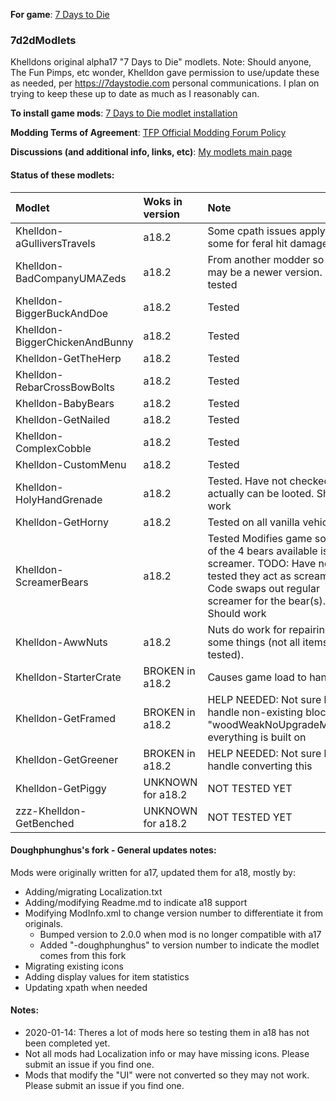 **For game**: [7 Days to Die](https://7daystodie.com)

### 7d2dModlets
Khelldons original alpha17 "7 Days to Die" modlets.
Note: Should anyone, The Fun Pimps, etc wonder, Khelldon gave permission to use/update these as needed, per https://7daystodie.com personal communications. I plan on trying to keep these up to date as much as I reasonably can. 

**To install game mods**: [7 Days to Die modlet installation](https://gist.github.com/doughphunghus/a1907c5f63b5fe79bd823965328f25bf)

**Modding Terms of Agreement**: [TFP Official Modding Forum Policy ](https://7daystodie.com/forums/showthread.php?59817-TFP-Official-Modding-Forum-Policy)

**Discussions (and additional info, links, etc)**: [My modlets main page](https://7daystodie.com/forums/showthread.php?144915-Doughs-modlets)

#### Status of these modlets:

Modlet | Woks in version  | Note
| :------------ | :------------- | :------------- |
| Khelldon-aGulliversTravels | a18.2 | Some cpath issues applying for some for feral hit damage |
| Khelldon-BadCompanyUMAZeds| a18.2 | From another modder so there may be a newer version. Lightly tested |
| Khelldon-BiggerBuckAndDoe| a18.2 | Tested |
| Khelldon-BiggerChickenAndBunny| a18.2 | Tested |
| Khelldon-GetTheHerp| a18.2 | Tested |
| Khelldon-RebarCrossBowBolts| a18.2 | Tested |
| Khelldon-BabyBears | a18.2 | Tested |
| Khelldon-GetNailed | a18.2 | Tested |
| Khelldon-ComplexCobble| a18.2 | Tested |
| Khelldon-CustomMenu | a18.2 | Tested |
| Khelldon-HolyHandGrenade| a18.2 | Tested. Have not checked it actually can be looted. Should work |
| Khelldon-GetHorny| a18.2 | Tested on all vanilla vehicles. |
| Khelldon-ScreamerBears| a18.2 | Tested Modifies game so one of the 4 bears available is a screamer. TODO: Have not tested they act as screamers.  Code swaps out regular screamer for the bear(s). Should work|
| Khelldon-AwwNuts | a18.2 | Nuts do work for repairing some things (not all items tested). |
| Khelldon-StarterCrate| BROKEN in a18.2 | Causes game load to hang |
| Khelldon-GetFramed| BROKEN in a18.2 | HELP NEEDED: Not sure hot to handle non-existing block "woodWeakNoUpgradeMaster" everything is built on |
| Khelldon-GetGreener| BROKEN in a18.2 | HELP NEEDED: Not sure hot to handle converting this |
| Khelldon-GetPiggy| UNKNOWN for a18.2| NOT TESTED YET |
| zzz-Khelldon-GetBenched | UNKNOWN for a18.2| NOT TESTED YET |

#### Doughphunghus's fork - General updates notes:
Mods were originally written for a17, updated them for a18, mostly by:
- Adding/migrating Localization.txt
- Adding/modifying Readme.md to indicate a18 support
- Modifying ModInfo.xml to change version number to  differentiate it from originals.
  - Bumped version to 2.0.0 when mod is no longer compatible with a17
  - Added "-doughphunghus" to version number to indicate the modlet comes from this fork
- Migrating existing icons
- Adding display values for item statistics
- Updating xpath when needed

#### Notes:
- 2020-01-14: Theres a lot of mods here so testing them in a18 has not been completed yet.
- Not all mods had Localization info or may have missing icons.  Please submit an issue if you find one.
- Mods that modify the "UI" were not converted so they may not work. Please submit an issue if you find one.
